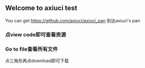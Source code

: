 ## Welcome to axiuci test

You can get https://github.com/axiuci/axiuci_pan 到达axiuci's pan

### 点view code即可查看资源
### Go to file查看所有文件




点三角形再点download即可下载
